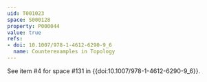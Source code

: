 ```yaml
---
uid: T001023
space: S000128
property: P000044
value: true
refs:
- doi: 10.1007/978-1-4612-6290-9_6
  name: Counterexamples in Topology
---
```


See item #4 for space #131 in {{doi:10.1007/978-1-4612-6290-9_6}}.
